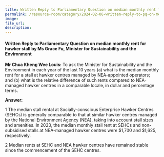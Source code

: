 ```yaml
---
title: Written Reply to Parliamentary Question on median monthly rent for hawker stall by Ms Grace Fu, Minister for Sustainability and the Environment
permalink: /resource-room/category/2024-02-06-written-reply-to-pq-on-median-monthly-rent-for-hawker-stall/
image:
file_url:
description:
---
```

 
#### Written Reply to Parliamentary Question on median monthly rent for hawker stall by Ms Grace Fu, Minister for Sustainability and the Environment

**Mr Chua Kheng Wee Louis:** To ask the Minister for Sustainability and  the Environment in each year of the last 10 years (a) what is the median  monthly rent for a stall at hawker centres managed by NEA-appointed  operators; and (b) what is the relative difference of such rents compared to  NEA-managed hawker centres in a comparable locale, in dollar and percentage  terms. 

**Answer:**

1 The median stall rental at Socially-conscious Enterprise Hawker Centres  (SEHCs) is generally comparable to that at similar hawker centres managed by  the National Environment Agency (NEA), taking into account stall sizes and  amenities. In 2023, the median monthly stall rent at SEHCs and non-subsidised  stalls at NEA-managed hawker centres were $1,700 and $1,625, respectively.  

2 Median rents at SEHC and NEA hawker centres have remained stable  since the commencement of the SEHC centres.  
